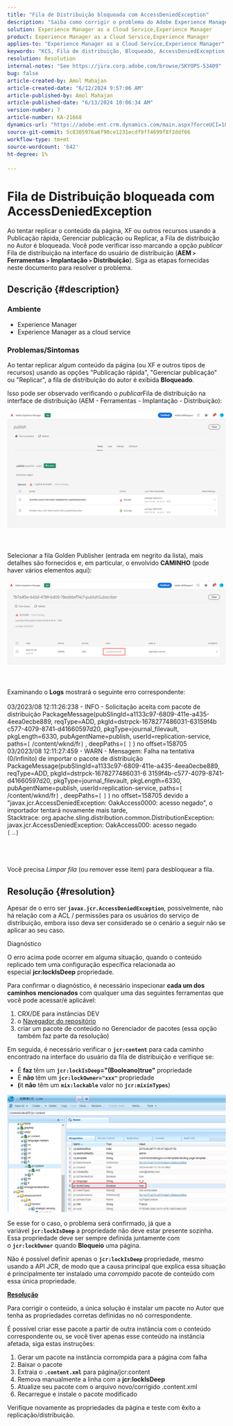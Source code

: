 ```yaml
---
title: "Fila de Distribuição bloqueada com AccessDeniedException"
description: "Saiba como corrigir o problema do Adobe Experience Manager em que a fila de distribuição em um autor é bloqueada."
solution: Experience Manager as a Cloud Service,Experience Manager
product: Experience Manager as a Cloud Service,Experience Manager
applies-to: "Experience Manager as a Cloud Service,Experience Manager"
keywords: "KCS, Fila de distribuição, Bloqueado, AccessDeniedException, Publicação rápida, Autor, Erro, AEM, AEMaaCS, Experience Manager as a Cloud Service"
resolution: Resolution
internal-notes: "See https://jira.corp.adobe.com/browse/SKYOPS-53409"
bug: false
article-created-by: Amol Mahajan
article-created-date: "6/12/2024 9:57:06 AM"
article-published-by: Amol Mahajan
article-published-date: "6/13/2024 10:06:34 AM"
version-number: 7
article-number: KA-21668
dynamics-url: "https://adobe-ent.crm.dynamics.com/main.aspx?forceUCI=1&pagetype=entityrecord&etn=knowledgearticle&id=cac46b1d-a228-ef11-840a-000d3a5a67ba"
source-git-commit: 5c8305976a6f90ce1231ecdf9ff4699f8f2ddf66
workflow-type: tm+mt
source-wordcount: '642'
ht-degree: 1%

---
```


# Fila de Distribuição bloqueada com AccessDeniedException


Ao tentar replicar o conteúdo da página, XF ou outros recursos usando a Publicação rápida, Gerenciar publicação ou Replicar, a Fila de distribuição no Autor é bloqueada. Você pode verificar isso marcando a opção *publicar* Fila de distribuição na interface do usuário de distribuição (<b>AEM `>`  Ferramentas `>`  Implantação `>`  Distribuição</b>). Siga as etapas fornecidas neste documento para resolver o problema.

## Descrição {#description}


### <b>Ambiente</b>

- Experience Manager
- Experience Manager as a cloud service




### <b>Problemas/Sintomas</b>

Ao tentar replicar algum conteúdo da página (ou XF e outros tipos de recursos) usando as opções &quot;Publicação rápida&quot;, &quot;Gerenciar publicação&quot; ou &quot;Replicar&quot;, a fila de distribuição do autor é exibida <b>Bloqueado</b>.



Isso pode ser observado verificando o *publicar*Fila de distribuição na interface de distribuição (AEM - Ferramentas - Implantação - Distribuição):
<br><br>![](assets/___cbc46b1d-a228-ef11-840a-000d3a5a67ba___.png)<br><br> <br><br>Selecionar a fila Golden Publisher (entrada em negrito da lista), mais detalhes são fornecidos e, em particular, o envolvido <b>CAMINHO</b> (pode haver vários elementos aqui):<br><br>![](assets/___cdc46b1d-a228-ef11-840a-000d3a5a67ba___.png)<br><br> <br><br>Examinando o <b>Logs</b> mostrará o seguinte erro correspondente:<br><br>03/2023/08 12:11:26:238 - INFO - Solicitação aceita com pacote de distribuição PackageMessage(pubSlingId=a1133c97-6809-411e-a435-4eea0ecbe889, reqType=ADD, pkgId=dstrpck-1678277486031-63159f4b c577-4079-8741-d41660597d20, pkgType=journal_filevault, pkgLength=6330, pubAgentName=publish, userId=replication-service, paths=`[` /content/wknd/fr`]` , deepPaths=`[` `]` ) no offset=158705
<br>03/2023/08 12:11:27:459 - WARN - Mensagem: Falha na tentativa (0/infinito) de importar o pacote de distribuição PackageMessage(pubSlingId=a1133c97-6809-411e-a435-4eea0ecbe889, reqType=ADD, pkgId=dstrpck-1678277486031-6 3159f4b-c577-4079-8741-d41660597d20, pkgType=journal_filevault, pkgLength=6330, pubAgentName=publish, userId=replication-service, paths=`[` /content/wknd/fr`]` , deepPaths=`[` `]` ) no offset=158705 devido a &quot;javax.jcr.AccessDeniedException: OakAccess0000: acesso negado&quot;, o importador tentará novamente mais tarde,
<br>Stacktrace: org.apache.sling.distribution.common.DistributionException: javax.jcr.AccessDeniedException: OakAccess000: acesso negado
<br>`[` ..`]` <br><br><br> <br><br>Você precisa *Limpar fila* (ou remover esse item) para desbloquear a fila.<br>

## Resolução {#resolution}


Apesar de o erro ser <b>`javax.jcr.AccessDeniedException`</b>, possivelmente, não há relação com a ACL / permissões para os usuários do serviço de distribuição, embora isso deva ser considerado se o cenário a seguir não se aplicar ao seu caso.



Diagnóstico

O erro acima pode ocorrer em alguma situação, quando o conteúdo replicado tem uma configuração específica relacionada ao especial <b>jcr:lockIsDeep</b> propriedade.

Para confirmar o diagnóstico, é necessário inspecionar <b>cada um dos caminhos mencionados</b> com qualquer uma das seguintes ferramentas que você pode acessar/é aplicável:

1. CRX/DE para instâncias DEV
2. o [Navegador do repositório](https://experienceleague.adobe.com/docs/experience-manager-cloud-service/content/implementing/developer-tools/repository-browser.html?lang=pt-BR)
3. criar um pacote de conteúdo no Gerenciador de pacotes (essa opção também faz parte da resolução)


Em seguida, é necessário verificar o <b>`jcr:content`</b> para cada caminho encontrado na interface do usuário da fila de distribuição e verifique se:

- É <b>faz </b>têm um <b>`jcr:lockIsDeep`=&quot;(Booleano)true&quot;</b> propriedade
- É <b>não </b>têm um <b>`jcr:lockOwner="xxx"`</b> propriedade
- <b>(</b>it <b>não</b> têm um <b>`mix:lockable`</b> valor no <b>`jcr:mixinTypes`</b>)


![](assets/e5fb7aa2-d8bd-ed11-83ff-6045bd0065b6.png)

Se esse for o caso, o problema será confirmado, já que a variável <b>`jcr:lockIsDeep`</b> a propriedade não deve estar presente sozinha. Essa propriedade deve ser sempre definida juntamente com o <b>`jcr:lockOwner`</b> quando <b>Bloqueio</b> uma página.

Não é possível definir apenas o <b>`jcr:lockIsDeep`</b> propriedade, mesmo usando a API JCR, de modo que a causa principal que explica essa situação é principalmente ter instalado uma *corrompido* pacote de conteúdo com essa única propriedade.



<u><b>Resolução</b></u>

Para corrigir o conteúdo, a única solução é instalar um pacote no Autor que tenha as propriedades corretas definidas no nó correspondente.

É possível criar esse pacote a partir de outra instância com o conteúdo correspondente ou, se você tiver apenas esse conteúdo na instância afetada, siga estas instruções:

1. Gerar um pacote na instância corrompida para a página com falha
2. Baixar o pacote
3. Extraia o <b>`.content.xml`</b> para página/jcr:content
4. Remova manualmente a linha com a <b>jcr:lockIsDeep</b>
5. Atualize seu pacote com o arquivo novo/corrigido .content.xml
6. Recarregue e instale o pacote modificado


Verifique novamente as propriedades da página e teste com êxito a replicação/distribuição.
